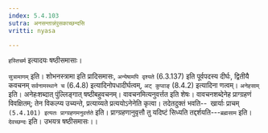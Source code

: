 ```yaml
---
index: 5.4.103
sutra: अनसन्तान्नंपुसकाच्छन्दसि
vritti: nyasa

---
```

`हस्तिचर्म` इत्यादयः षष्ठीसमासाः।

`सुत्रामाणम्` इति। शोभनस्त्रामा इति प्रादिसमासः, `अन्येषामपि वृश्यते` (6.3.137) इति पूर्वपदस्य दीर्घः, द्वितीयै कवचनम् `सर्वनामस्थाने च` (6.4.8) इत्यादिनोपधादीर्घत्वम्, `अट् कुप्वाङ्` (8.4.2) इत्यादिना णत्वम्। `अनेहसाम्` इति। अनेहःशब्दात् पुंल्लिङ्गात् षष्ठीबहुवचनम्। वावचनमित्यनुवर्त्तत इति शेषः। वावचनशब्देनेह प्राग्ग्रहणं विवक्षितम्; तेन विकल्प्य उच्यन्ते, प्रत्याय्यते प्रत्ययोऽनेनेति कृत्वा। तदेतदुक्तं भवति--` `खार्याः प्राचम्` (5.4.101) इत्यतः प्राग्ग्रहणमनुवर्त्तते` इति।
प्राग्ग्रहणानुवृत्तौ तु यदिष्टं सिध्यति तद्दर्शयति---`ब्रह्मसाम` इति। `देवच्छन्दः` इति। उभयत्र षष्ठीसमासः।।